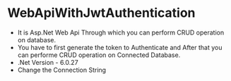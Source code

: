 # WebApiWithJwtAuthentication
- It is Asp.Net Web Api Through which you can perform CRUD operation on database.
- You have to first generate the token to Authenticate and After that you can performe CRUD operation on Connected Database.
- .Net Version - 6.0.27
- Change the Connection String
